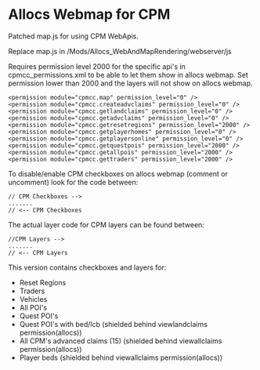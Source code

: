 # Allocs Webmap for CPM
Patched map.js for using CPM WebApis.

Replace map.js in /Mods/Allocs_WebAndMapRendering/webserver/js

Requires permission level 2000 for the specific api's in cpmcc_permissions.xml to be able to let them show in allocs webmap.
Set permission lower than 2000 and the layers will not show on allocs webmap.
```
<permission module="cpmcc.map" permission_level="0" />
<permission module="cpmcc.createadvclaims" permission_level="0" />
<permission module="cpmcc.getlandclaims" permission_level="0" />
<permission module="cpmcc.getadvclaims" permission_level="0" />
<permission module="cpmcc.getresetregions" permission_level="2000" />
<permission module="cpmcc.getplayerhomes" permission_level="0" />
<permission module="cpmcc.getplayersonline" permission_level="0" />
<permission module="cpmcc.getquestpois" permission_level="2000" />
<permission module="cpmcc.getallpois" permission_level="2000" />
<permission module="cpmcc.gettraders" permission_level="2000" />
```

To disable/enable CPM checkboxes on allocs webmap (comment or uncomment) look for the code between:
```
// CPM Checkboxes -->
.......
// <-- CPM Checkboxes
```

The actual layer code for CPM layers can be found between:
```
//CPM Layers -->
.......
// <-- CPM Layers
```

This version contains checkboxes and layers for:
* Reset Regions
* Traders
* Vehicles
* All POI's
* Quest POI's
* Quest POI's with bed/lcb (shielded behind viewlandclaims permission(allocs))
* All CPM's advanced claims (15) (shielded behind viewallclaims permission(allocs))
* Player beds (shielded behind viewallclaims permission(allocs))
